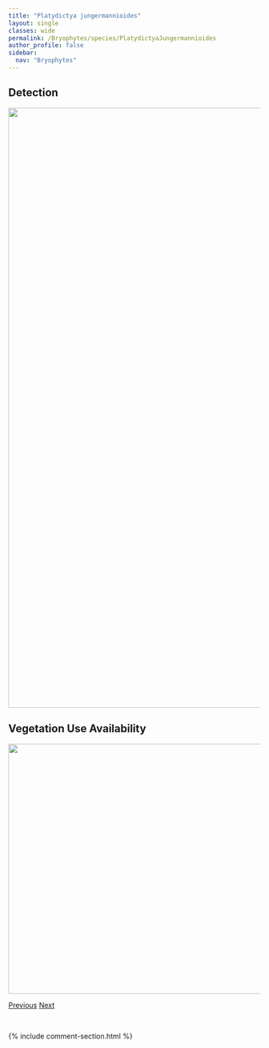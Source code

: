 ```yaml
---
title: "Platydictya jungermannioides"
layout: single
classes: wide
permalink: /Bryophytes/species/PlatydictyaJungermannioides
author_profile: false
sidebar:
  nav: "Bryophytes"
---
```


<h2>Detection</h2>

<a href="https://drive.google.com/uc?export=view&id=1fCpAe_2eG3NdO7yfaYdw-DEiXNQ-SPuh">
<img src="https://drive.google.com/uc?export=view&id=1fCpAe_2eG3NdO7yfaYdw-DEiXNQ-SPuh" height = "1200" width = "800">
</a>


<h2>Vegetation Use Availability</h2>

<a href="https://drive.google.com/uc?export=view&id=1L20brqaISI_3uDZXlngSJDaiKxteUK0n">
<img src="https://drive.google.com/uc?export=view&id=1L20brqaISI_3uDZXlngSJDaiKxteUK0n" height = "500" width = "1000">
</a>


<a href="/DevelopmentWebsite/Bryophytes/species/PlagiotheciumLaetum" class="pagination--pager" title="Plagiothecium laetum">Previous</a> <a href="/DevelopmentWebsite/Bryophytes/species/PlatygyriumRepens" class="pagination--pager" title="Platygyrium repens">Next</a>

<p>&nbsp;</p>

{% include comment-section.html %}
